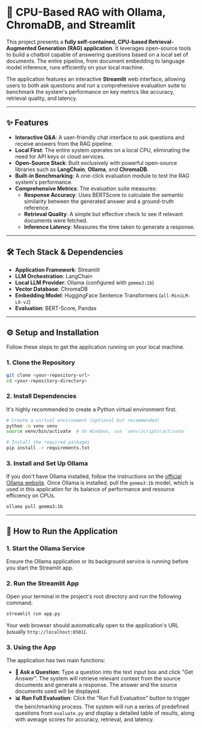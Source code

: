  
# 🧠 CPU-Based RAG with Ollama, ChromaDB, and Streamlit

This project presents a **fully self-contained, CPU-based Retrieval-Augmented Generation (RAG) application**. It leverages open-source tools to build a chatbot capable of answering questions based on a local set of documents. The entire pipeline, from document embedding to language model inference, runs efficiently on your local machine.

The application features an interactive **Streamlit** web interface, allowing users to both ask questions and run a comprehensive evaluation suite to benchmark the system's performance on key metrics like accuracy, retrieval quality, and latency.

-----

## ✨ Features

  * **Interactive Q\&A**: A user-friendly chat interface to ask questions and receive answers from the RAG pipeline.
  * **Local First**: The entire system operates on a local CPU, eliminating the need for API keys or cloud services.
  * **Open-Source Stack**: Built exclusively with powerful open-source libraries such as **LangChain**, **Ollama**, and **ChromaDB**.
  * **Built-in Benchmarking**: A one-click evaluation module to test the RAG system's performance.
  * **Comprehensive Metrics**: The evaluation suite measures:
      * **Response Accuracy**: Uses BERTScore to calculate the semantic similarity between the generated answer and a ground-truth reference.
      * **Retrieval Quality**: A simple but effective check to see if relevant documents were fetched.
      * **Inference Latency**: Measures the time taken to generate a response.

-----

## 🛠️ Tech Stack & Dependencies

  * **Application Framework**: Streamlit
  * **LLM Orchestration**: LangChain
  * **Local LLM Provider**: Ollama (configured with `gemma3:1b`)
  * **Vector Database**: ChromaDB
  * **Embedding Model**: HuggingFace Sentence Transformers (`all-MiniLM-L6-v2`)
  * **Evaluation**: BERT-Score, Pandas

-----

## ⚙️ Setup and Installation

Follow these steps to get the application running on your local machine.

### 1\. Clone the Repository

```bash
git clone <your-repository-url>
cd <your-repository-directory>
```

### 2\. Install Dependencies

It's highly recommended to create a Python virtual environment first.

```bash
# Create a virtual environment (optional but recommended)
python -m venv venv
source venv/bin/activate  # On Windows, use `venv\Scripts\activate`

# Install the required packages
pip install -r requirements.txt
```

### 3\. Install and Set Up Ollama

If you don't have Ollama installed, follow the instructions on the [official Ollama website](https://ollama.com/download).
Once Ollama is installed, pull the `gemma3:1b` model, which is used in this application for its balance of performance and resource efficiency on CPUs.

```bash
ollama pull gemma3:1b
```

-----

## 🚀 How to Run the Application

### 1\. Start the Ollama Service

Ensure the Ollama application or its background service is running before you start the Streamlit app.

### 2\. Run the Streamlit App

Open your terminal in the project's root directory and run the following command:

```bash
streamlit run app.py
```

Your web browser should automatically open to the application's URL (usually `http://localhost:8501`).

### 3\. Using the App

The application has two main functions:

  * **💬 Ask a Question**: Type a question into the text input box and click "Get Answer". The system will retrieve relevant context from the source documents and generate a response. The answer and the source documents used will be displayed.
  * **📊 Run Full Evaluation**: Click the "Run Full Evaluation" button to trigger the benchmarking process. The system will run a series of predefined questions from `evaluate.py` and display a detailed table of results, along with average scores for accuracy, retrieval, and latency.
